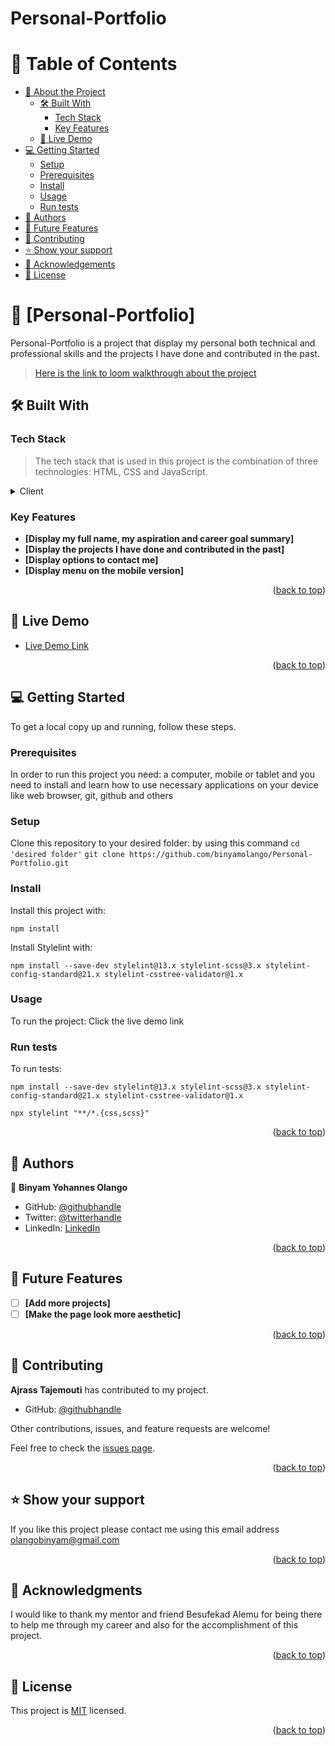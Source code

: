 # Personal-Portfolio

# 📗 Table of Contents

- [📖 About the Project](#about-project)
  - [🛠 Built With](#built-with)
    - [Tech Stack](#tech-stack)
    - [Key Features](#key-features)
  - [🚀 Live Demo](#live-demo)
- [💻 Getting Started](#getting-started)
  - [Setup](#setup)
  - [Prerequisites](#prerequisites)
  - [Install](#install)
  - [Usage](#usage)
  - [Run tests](#run-tests)
- [👥 Authors](#authors)
- [🔭 Future Features](#future-features)
- [🤝 Contributing](#contributing)
- [⭐️ Show your support](#support)
- [🙏 Acknowledgements](#acknowledgements)
- [📝 License](#license)

# 📖 [Personal-Portfolio] <a name="about-project"></a>

Personal-Portfolio is a project that display my personal both technical and professional skills and the projects I have done and contributed in the past.

> [Here is the link to loom walkthrough about the project](https://www.loom.com/share/f51f36080545413da3435a2aaaa3dcf1?sid=59eac9ec-7801-4605-b460-bef5c0486a2c)

## 🛠 Built With <a name="built-with"></a>

### Tech Stack <a name="tech-stack"></a>

> The tech stack that is used in this project is the combination of three technologies: HTML, CSS and JavaScript.

<details>
  <summary>Client</summary>
  <ul>
    <li><a href="https://html.com/">HTML</a></li>
  </ul>
  <ul>
    <li><a href="https://www.w3.org/Style/CSS/Overview.en.html">CSS</a></li>
  </ul>
  <ul>
    <li><a href="https://developer.mozilla.org/en-US/docs/Web/javascript">JavaScript</a></li>
  </ul>
  
</details>

<!-- <details>
  <summary>Server</summary>
  <ul>
    <li><a href="#">Local</a></li>
  </ul>
</details>

<details>
<summary>Database</summary>
  <ul>
    <li><a href="#">Local</a></li>
  </ul>
</details> -->

<!-- Features -->

### Key Features <a name="key-features"></a>

- **[Display my full name, my aspiration and career goal summary]**
- **[Display the projects I have done and contributed in the past]**
- **[Display options to contact me]**
- **[Display menu on the mobile version]**

<p align="right">(<a href="#readme-top">back to top</a>)</p>

<!-- LIVE DEMO -->

## 🚀 Live Demo <a name="live-demo"></a>

- [Live Demo Link](https://binyamolango.github.io/)

<p align="right">(<a href="#readme-top">back to top</a>)</p>

<!-- GETTING STARTED -->

## 💻 Getting Started <a name="getting-started"></a>

<!-- > Describe how a new developer could make use of your project. -->

To get a local copy up and running, follow these steps.

### Prerequisites

In order to run this project you need: a computer, mobile or tablet and you need to install and learn how to use necessary applications on your device like web browser, git, github and others

<!--
Example command:

```sh
 gem install rails
```
 -->

### Setup

Clone this repository to your desired folder: by using this command
`cd 'desired folder'`
`git clone https://github.com/binyamolango/Personal-Portfolio.git`

<!--
Example commands:

```sh
  cd my-folder
  git clone git@github.com:myaccount/my-project.git
```
--->

### Install

Install this project with: 

`npm install`

Install Stylelint with:

`npm install --save-dev stylelint@13.x stylelint-scss@3.x stylelint-config-standard@21.x stylelint-csstree-validator@1.x`

<!--
Example command:

```sh
  cd my-project
  gem install
```
--->

### Usage

To run the project: Click the live demo link

<!--
Example command:

```sh
  rails server
```
--->

### Run tests

To run tests: 

`npm install --save-dev stylelint@13.x stylelint-scss@3.x stylelint-config-standard@21.x stylelint-csstree-validator@1.x`

`npx stylelint "**/*.{css,scss}"`

<!--
Example command:

```sh
  bin/rails test test/models/article_test.rb
```
--->

<!-- ### Deployment

You can deploy this project using: -->

<!--
Example:

```sh

```
 -->

<p align="right">(<a href="#readme-top">back to top</a>)</p>

## 👥 Authors <a name="authors"></a>

👤 **Binyam Yohannes Olango**

- GitHub: [@githubhandle](https://github.com/binyamolango)
- Twitter: [@twitterhandle](https://twitter.com/BinyamOlango)
- LinkedIn: [LinkedIn](https://www.linkedin.com/in/binyam-yohannes-44869b268/)

<p align="right">(<a href="#readme-top">back to top</a>)</p>

<!-- FUTURE FEATURES -->

## 🔭 Future Features <a name="future-features"></a>

<!-- > Describe 1 - 3 features you will add to the project. -->

- [ ] **[Add more projects]**
- [ ] **[Make the page look more aesthetic]**

<p align="right">(<a href="#readme-top">back to top</a>)</p>

<!-- CONTRIBUTING -->

## 🤝 Contributing <a name="contributing"></a>

**Ajrass Tajemouti** has contributed to my project.

- GitHub: [@githubhandle](https://github.com/tajemouti)

Other contributions, issues, and feature requests are welcome!

Feel free to check the [issues page](../../issues/).

<p align="right">(<a href="#readme-top">back to top</a>)</p>

<!-- SUPPORT -->

## ⭐️ Show your support <a name="support"></a>

<!-- > Write a message to encourage readers to support your project -->

If you like this project please contact me using this email address olangobinyam@gmail.com

<p align="right">(<a href="#readme-top">back to top</a>)</p>

<!-- ACKNOWLEDGEMENTS -->

## 🙏 Acknowledgments <a name="acknowledgements"></a>

<!-- > Give credit to everyone who inspired your codebase. -->

I would like to thank my mentor and friend Besufekad Alemu for being there to help me through my career and also for the accomplishment of this project.

<p align="right">(<a href="#readme-top">back to top</a>)</p>

<!-- FAQ (optional) -->

<!-- ## ❓ FAQ (OPTIONAL) <a name="faq"></a>

> Add at least 2 questions new developers would ask when they decide to use your project.

- **[Question_1]**

  - [Answer_1]

- **[Question_2]**

  - [Answer_2]

<p align="right">(<a href="#readme-top">back to top</a>)</p> -->

<!-- LICENSE -->

## 📝 License <a name="license"></a>

This project is [MIT](./LICENSE) licensed.

<!-- _NOTE: we recommend using the [MIT license](https://choosealicense.com/licenses/mit/) - you can set it up quickly by [using templates available on GitHub](https://docs.github.com/en/communities/setting-up-your-project-for-healthy-contributions/adding-a-license-to-a-repository). You can also use [any other license](https://choosealicense.com/licenses/) if you wish._ -->

<p align="right">(<a href="#readme-top">back to top</a>)</p>